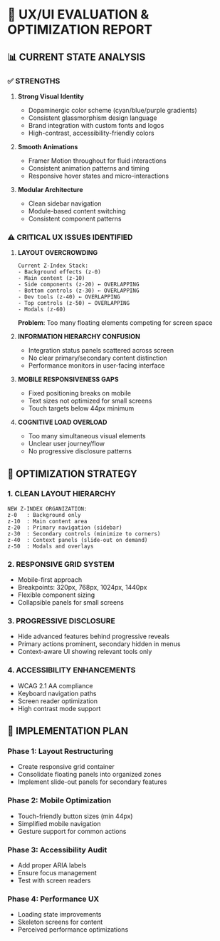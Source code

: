 # 🎨 UX/UI EVALUATION & OPTIMIZATION REPORT

## 📊 CURRENT STATE ANALYSIS

### ✅ **STRENGTHS**
1. **Strong Visual Identity**
   - Dopaminergic color scheme (cyan/blue/purple gradients)
   - Consistent glassmorphism design language
   - Brand integration with custom fonts and logos
   - High-contrast, accessibility-friendly colors

2. **Smooth Animations**
   - Framer Motion throughout for fluid interactions
   - Consistent animation patterns and timing
   - Responsive hover states and micro-interactions

3. **Modular Architecture**
   - Clean sidebar navigation
   - Module-based content switching
   - Consistent component patterns

### ⚠️ **CRITICAL UX ISSUES IDENTIFIED**

1. **LAYOUT OVERCROWDING**
   ```
   Current Z-Index Stack:
   - Background effects (z-0)
   - Main content (z-10)
   - Side components (z-20) ← OVERLAPPING
   - Bottom controls (z-30) ← OVERLAPPING
   - Dev tools (z-40) ← OVERLAPPING
   - Top controls (z-50) ← OVERLAPPING
   - Modals (z-60)
   ```
   **Problem**: Too many floating elements competing for screen space

2. **INFORMATION HIERARCHY CONFUSION**
   - Integration status panels scattered across screen
   - No clear primary/secondary content distinction
   - Performance monitors in user-facing interface

3. **MOBILE RESPONSIVENESS GAPS**
   - Fixed positioning breaks on mobile
   - Text sizes not optimized for small screens
   - Touch targets below 44px minimum

4. **COGNITIVE LOAD OVERLOAD**
   - Too many simultaneous visual elements
   - Unclear user journey/flow
   - No progressive disclosure patterns

## 🎯 OPTIMIZATION STRATEGY

### 1. **CLEAN LAYOUT HIERARCHY**
```
NEW Z-INDEX ORGANIZATION:
z-0   : Background only
z-10  : Main content area
z-20  : Primary navigation (sidebar)
z-30  : Secondary controls (minimize to corners)
z-40  : Context panels (slide-out on demand)
z-50  : Modals and overlays
```

### 2. **RESPONSIVE GRID SYSTEM**
- Mobile-first approach
- Breakpoints: 320px, 768px, 1024px, 1440px
- Flexible component sizing
- Collapsible panels for small screens

### 3. **PROGRESSIVE DISCLOSURE**
- Hide advanced features behind progressive reveals
- Primary actions prominent, secondary hidden in menus
- Context-aware UI showing relevant tools only

### 4. **ACCESSIBILITY ENHANCEMENTS**
- WCAG 2.1 AA compliance
- Keyboard navigation paths
- Screen reader optimization
- High contrast mode support

## 🚀 IMPLEMENTATION PLAN

### Phase 1: Layout Restructuring
- Create responsive grid container
- Consolidate floating panels into organized zones
- Implement slide-out panels for secondary features

### Phase 2: Mobile Optimization
- Touch-friendly button sizes (min 44px)
- Simplified mobile navigation
- Gesture support for common actions

### Phase 3: Accessibility Audit
- Add proper ARIA labels
- Ensure focus management
- Test with screen readers

### Phase 4: Performance UX
- Loading state improvements
- Skeleton screens for content
- Perceived performance optimizations